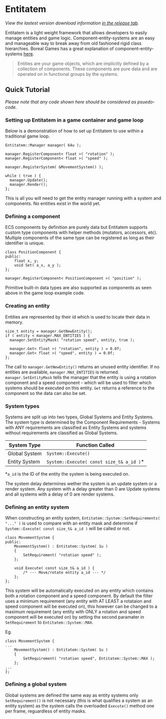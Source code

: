 # Entitatem
*View the lastest version download information [in the release tab](https://github.com/AndrewBerry/Entitatem/releases).*

Entitatem is a light weight framework that allows developers to easily manage entities and game logic.
Component-entity-systems are an easy and manageable way to break away from old fashioned rigid class hierarchies. Boreal Games has a great explanation of component-entity-systems [here](http://www.gamedev.net/page/resources/_/technical/game-programming/understanding-component-entity-systems-r3013).

>Entities are your game objects, which are implicitly defined by a collection of components. These components are pure data and are operated on in functional groups by the systems.

## Quick Tutorial
*Please note that any code shown here should be considered as psuedo-code.*
### Setting up Entitatem in a game container and game loop
Below is a demonstration of how to set up Entitatem to use within a traditional game loop.

````
Entitatem::Manager manager( 64u );

manager.RegisterComponent< float >( "rotation" );
manager.RegisterComponent< float >( "speed" );

manager.RegisterSystem( &MovementSystem() );

while ( true ) {
  manager.Update();
  manager.Render();
};
````

This is all you will need to get the entity manager running with a system and components. No entities exist in the world yet.


### Defining a component
ECS components by definition are purely data but Entitatem supports custom type components with helper methods (mutators, accessors, etc). Multiple components of the same type can be registered as long as their identifier is unique.

````
class PositionComponent {
public:
    float x, y;
    void Set( a_x, a_y );
};

manager.RegisterComponent< PositionComponent >( "position" );
````

Primitive built-in data types are also supported as components as seen above in the game loop example code.

### Creating an entity
Entities are represented by their id which is used to locate their data in memory.

````
size_t entity = manager.GetNewEntity();
if ( entity < manager.MAX_ENTITIES ) {
  manager.SetEntityMask( "rotation speed", entity, true );
  
  manager.Get< float >( "rotation", entity ) = 0.0f;
  manager.Get< float >( "speed", entity ) = 0.0f;
};
````
The call to `manager.GetNewEntity()` returns an unused entity identifier. If no entities are available, `manager.MAX_ENTITIES` is returned. `manager.SetEntityMask` tells the manager that the entity is using a rotation component and a speed component - which will be used to filter which systems should be executed on this entity. `Get` returns a reference to the component so the data can also be set.

### System types
Systems are split up into two types, Global Systems and Entity Systems. The system type is determined by the Component Requirements - Systems with ANY requirements are classified as Entity Systems and systems without requirements are classified as Global Systems.

System Type | Function Called
--- | ---
Global System | `System::Execute()`
Entity System | `System::Execute( const size_t& a_id )`*

*`a_id` is the ID of the entity the system is being executed on.

The system delay determines wether the system is an update system or a render system. Any system with a delay greater than 0 are Update systems and all systems with a delay of 0 are render systems.

### Defining an entity system
When constructing an entity system, `Entitatem::System::SetRequirements( "..." )` is used to compare with an entity mask and determine if `System::Execute( const size_t& a_id )` will be called or not.

````
class MovementSystem {
public:
    MovementSystem() : Entitatem::System( 1u )
    {
        SetRequirement( "rotation speed" );
    };
    
    void Execute( const size_t& a_id ) {
        /* --- Move/rotate entity a_id --- */
    };
};
````
This system will be automatically executed on any entity which contains both a rotation component and a speed component. By default the filter uses a minimum requirement (any entity with AT LEAST a rotataion and speed component will be executed on), this however can be changed to a maximum requirement (any entity with ONLY a rotation and speed component will be executed on) by setting the second paramater in `SetRequirement` to `Entitatem::System::MAX`.

Eg.
````
class MovementSystem {
...
    MovementSystem() : Entitatem::System( 1u )
    {
        SetRequirement( "rotation speed", Entitatem::System::MAX );
    };
...
};
````

### Defining a global system
Global systems are defined the same way as entity systems only `SetRequirement()` is not necessary (this is what qualifies a system as an entity system) as the system calls the overloaded `Execute()` method one per frame, reguardless of entity masks.
